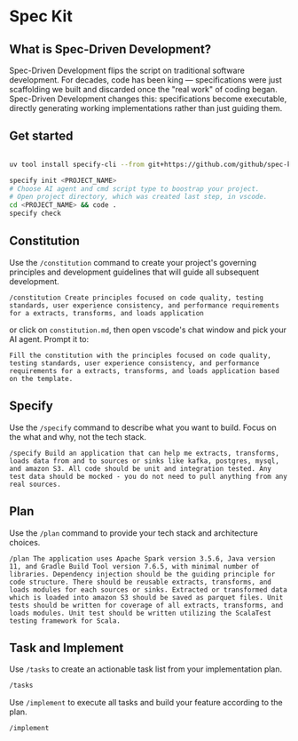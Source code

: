 # Spec Kit

## What is Spec-Driven Development?

Spec-Driven Development flips the script on traditional software development. For decades, code has been king — specifications were just scaffolding we built and discarded once the "real work" of coding began. Spec-Driven Development changes this: specifications become executable, directly generating working implementations rather than just guiding them.

## Get started

```bash

uv tool install specify-cli --from git+https://github.com/github/spec-kit.git

specify init <PROJECT_NAME>
# Choose AI agent and cmd script type to boostrap your project.
# Open project directory, which was created last step, in vscode.
cd <PROJECT_NAME> && code .
specify check

```

## Constitution

Use the `/constitution` command to create your project's governing principles and development guidelines that will guide all subsequent development.

```prompt
/constitution Create principles focused on code quality, testing standards, user experience consistency, and performance requirements for a extracts, transforms, and loads application
```

or click on `constitution.md`, then open vscode's chat window and pick your AI agent. Prompt it to:

```prompt
Fill the constitution with the principles focused on code quality, testing standards, user experience consistency, and performance requirements for a extracts, transforms, and loads application based on the template.
```

## Specify

Use the `/specify` command to describe what you want to build. Focus on the what and why, not the tech stack.

```prompt
/specify Build an application that can help me extracts, transforms, loads data from and to sources or sinks like kafka, postgres, mysql, and amazon S3. All code should be unit and integration tested. Any test data should be mocked - you do not need to pull anything from any real sources.
```

## Plan

Use the `/plan` command to provide your tech stack and architecture choices.

```prompt
/plan The application uses Apache Spark version 3.5.6, Java version 11, and Gradle Build Tool version 7.6.5, with minimal number of libraries. Dependency injection should be the guiding principle for code structure. There should be reusable extracts, transforms, and loads modules for each sources or sinks. Extracted or transformed data which is loaded into amazon S3 should be saved as parquet files. Unit tests should be written for coverage of all extracts, transforms, and loads modules. Unit test should be written utilizing the ScalaTest testing framework for Scala.
```

## Task and Implement

Use `/tasks` to create an actionable task list from your implementation plan.

```bash
/tasks
```

Use `/implement` to execute all tasks and build your feature according to the plan.

```bash
/implement
```
